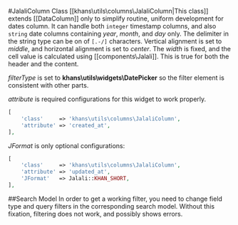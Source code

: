 #JalaliColumn Class
[[khans\utils\columns\JalaliColumn|This class]] extends [[DataColumn]] only to simplify routine, uniform development for dates column.
It can handle both `integer` timestamp columns, and also `string` date columns containing *year*, *month*, and *day* only. The delimiter in the string type can be on of `[.-/]` characters.
Vertical alignment is set to _middle_, and horizontal alignment is set to _center_.
The _width_ is fixed, and the cell value is calculated using [[components\Jalali]].
This is true for both the header and the content. 

_filterType_ is set to **khans\utils\widgets\DatePicker** so the filter element is consistent with other parts.

_attribute_ is required configurations for this widget to work properly.

```php
[
    'class'     => 'khans\utils\columns\JalaliColumn',
    'attribute' => 'created_at',
],
```

_JFormat_ is only optional configurations:

```php
[
    'class'     => 'khans\utils\columns\JalaliColumn',
    'attribute' => 'updated_at',
    'JFormat'   => Jalali::KHAN_SHORT,
],
```

##Search Model
In order to get a working filter, you need to change field type and query filters in the corresponding search model. Without this fixation, filtering does not work, and possibly shows errors.
